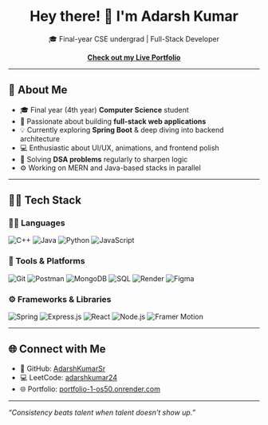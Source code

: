 <h1 align="center">Hey there! 👋 I'm Adarsh Kumar</h1>

<p align="center">
  🎓 Final-year CSE undergrad |  Full-Stack Developer  
</p>

<p align="center">
  <a href="https://portfolio-1-os50.onrender.com/" target="_blank">
     <strong>Check out my Live Portfolio</strong> 
  </a>
</p>

---

## 🚀 About Me

- 🎓 Final year (4th year) **Computer Science** student
- 🔧 Passionate about building **full-stack web applications**
- 💡 Currently exploring **Spring Boot** & deep diving into backend architecture
- 💻 Enthusiastic about UI/UX, animations, and frontend polish
- 🧠 Solving **DSA problems** regularly to sharpen logic
- ⚙️ Working on MERN and Java-based stacks in parallel

---

## 🧑‍💻 Tech Stack

### 👨‍💻 Languages  
![C++](https://img.shields.io/badge/C++-00599C?style=for-the-badge&logo=c%2B%2B&logoColor=white)
![Java](https://img.shields.io/badge/Java-ED8B00?style=for-the-badge&logo=openjdk&logoColor=white)
![Python](https://img.shields.io/badge/Python-3670A0?style=for-the-badge&logo=python&logoColor=ffdd54)
![JavaScript](https://img.shields.io/badge/JavaScript-F7DF1E?style=for-the-badge&logo=javascript&logoColor=black)

### 🧰 Tools & Platforms  
![Git](https://img.shields.io/badge/Git-F05033?style=for-the-badge&logo=git&logoColor=white)
![Postman](https://img.shields.io/badge/Postman-FF6C37?style=for-the-badge&logo=postman&logoColor=white)
![MongoDB](https://img.shields.io/badge/MongoDB-4ea94b?style=for-the-badge&logo=mongodb&logoColor=white)
![SQL](https://img.shields.io/badge/SQL-00599C?style=for-the-badge&logo=sqlite&logoColor=white)
![Render](https://img.shields.io/badge/Render-46E3B7?style=for-the-badge&logo=render&logoColor=white)
![Figma](https://img.shields.io/badge/Figma-F24E1E?style=for-the-badge&logo=figma&logoColor=white)

### ⚙️ Frameworks & Libraries  
![Spring](https://img.shields.io/badge/Spring-6DB33F?style=for-the-badge&logo=spring&logoColor=white)
![Express.js](https://img.shields.io/badge/Express.js-404d59?style=for-the-badge&logo=express&logoColor=white)
![React](https://img.shields.io/badge/React-20232a?style=for-the-badge&logo=react&logoColor=61DAFB)
![Node.js](https://img.shields.io/badge/Node.js-6DA55F?style=for-the-badge&logo=node.js&logoColor=white)
![Framer Motion](https://img.shields.io/badge/Framer-black?style=for-the-badge&logo=framer&logoColor=blue)

---

## 🌐 Connect with Me

- 🔗 GitHub: [AdarshKumarSr](https://github.com/AdarshKumarSr)
- 💻 LeetCode: [adarshkumar24](https://leetcode.com/u/adarshkumar24/)
- 🌐 Portfolio: [portfolio-1-os50.onrender.com](https://portfolio-1-os50.onrender.com/)

---

_“Consistency beats talent when talent doesn’t show up.”_

<!-- Proudly created with ❤️ by Adarsh Kumar -->
